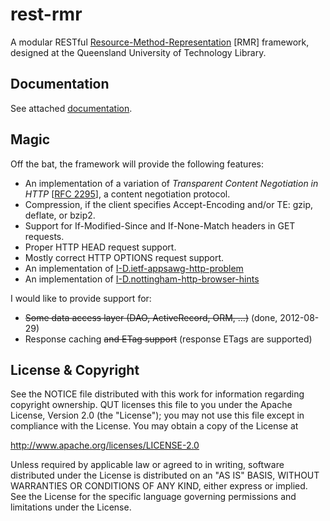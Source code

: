 rest-rmr
========

A modular RESTful [Resource-Method-Representation][RMR] \[RMR\] framework, designed at the Queensland University of
Technology Library.

[RMR]: http://www.peej.co.uk/articles/rmr-architecture.html

Documentation
-------------

See attached [documentation](documentation/00-index.md).

Magic
-----
Off the bat, the framework will provide the following features:
* An implementation of a variation of _Transparent Content Negotiation in HTTP_ \[[RFC 2295]\], a content negotiation protocol.
* Compression, if the client specifies Accept-Encoding and/or TE: gzip, deflate, or bzip2.
* Support for If-Modified-Since and If-None-Match headers in GET requests.
* Proper HTTP HEAD request support.
* Mostly correct HTTP OPTIONS request support.
* An implementation of [I-D.ietf-appsawg-http-problem](https://tools.ietf.org/html/draft-ietf-appsawg-http-problem-00)
* An implementation of [I-D.nottingham-http-browser-hints](https://datatracker.ietf.org/doc/draft-nottingham-http-browser-hints/)

I would like to provide support for:
* ~~Some data access layer (DAO, ActiveRecord, ORM, ...)~~ (done, 2012-08-29)
* Response caching ~~and ETag support~~ (response ETags are supported)

License & Copyright
-------------------

See the NOTICE file distributed with this work for information
regarding copyright ownership.  QUT licenses this file to you
under the Apache License, Version 2.0 (the "License"); you may
not use this file except in compliance with the License.
You may obtain a copy of the License at

   http://www.apache.org/licenses/LICENSE-2.0

Unless required by applicable law or agreed to in writing,
software distributed under the License is distributed on an
"AS IS" BASIS, WITHOUT WARRANTIES OR CONDITIONS OF ANY
KIND, either express or implied.  See the License for the
specific language governing permissions and limitations
under the License.


[RFC 2295]: http://tools.ietf.org/html/rfc2295
